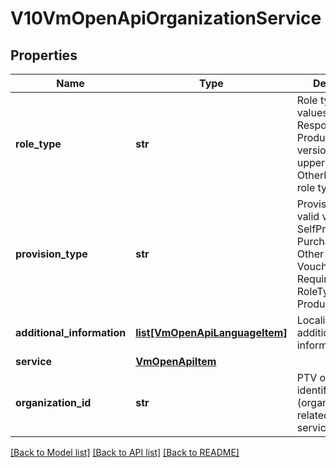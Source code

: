 # V10VmOpenApiOrganizationService

## Properties
Name | Type | Description | Notes
------------ | ------------- | ------------- | -------------
**role_type** | **str** | Role type, valid values Responsible or Producer. In version 7 and upper also OtherResponsible role type is used. | 
**provision_type** | **str** | Provision type, valid values SelfProduced, PurchaseServices, Other or VoucherServices. Required if RoleType value is Producer. | [optional] 
**additional_information** | [**list[VmOpenApiLanguageItem]**](VmOpenApiLanguageItem.md) | Localized list of additional information. | [optional] 
**service** | [**VmOpenApiItem**](VmOpenApiItem.md) |  | [optional] 
**organization_id** | **str** | PTV organization identifier (organization related to the service). | [optional] 

[[Back to Model list]](../README.md#documentation-for-models) [[Back to API list]](../README.md#documentation-for-api-endpoints) [[Back to README]](../README.md)

